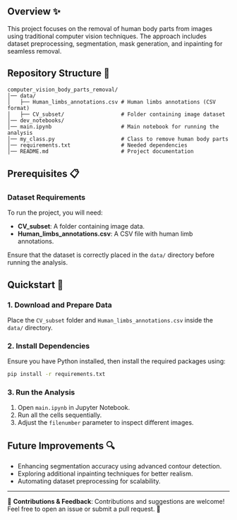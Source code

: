 ## Overview ✨
This project focuses on the removal of human body parts from images using traditional computer vision techniques. The approach includes dataset preprocessing, segmentation, mask generation, and inpainting for seamless removal.

## Repository Structure 📁
```
computer_vision_body_parts_removal/
│── data/                           
│   ├── Human_limbs_annotations.csv # Human limbs annotations (CSV format)
│   ├── CV_subset/                  # Folder containing image dataset
│── dev_notebooks/
│── main.ipynb                      # Main notebook for running the analysis
│── my_class.py                     # Class to remove human body parts
│── requirements.txt                # Needed dependencies
│── README.md                       # Project documentation
```

## Prerequisites 📋
### Dataset Requirements
To run the project, you will need:
- **CV_subset**: A folder containing image data.
- **Human_limbs_annotations.csv**: A CSV file with human limb annotations.

Ensure that the dataset is correctly placed in the `data/` directory before running the analysis.

## Quickstart 🚀
### 1. Download and Prepare Data
Place the `CV_subset` folder and `Human_limbs_annotations.csv` inside the `data/` directory.

### 2. Install Dependencies
Ensure you have Python installed, then install the required packages using:

```bash
pip install -r requirements.txt
```

### 3. Run the Analysis
1. Open `main.ipynb` in Jupyter Notebook.
2. Run all the cells sequentially.
3. Adjust the `filenumber` parameter to inspect different images.


## Future Improvements 🔍
- Enhancing segmentation accuracy using advanced contour detection.
- Exploring additional inpainting techniques for better realism.
- Automating dataset preprocessing for scalability.

---

🔹 **Contributions & Feedback**: Contributions and suggestions are welcome! Feel free to open an issue or submit a pull request. 🚀

